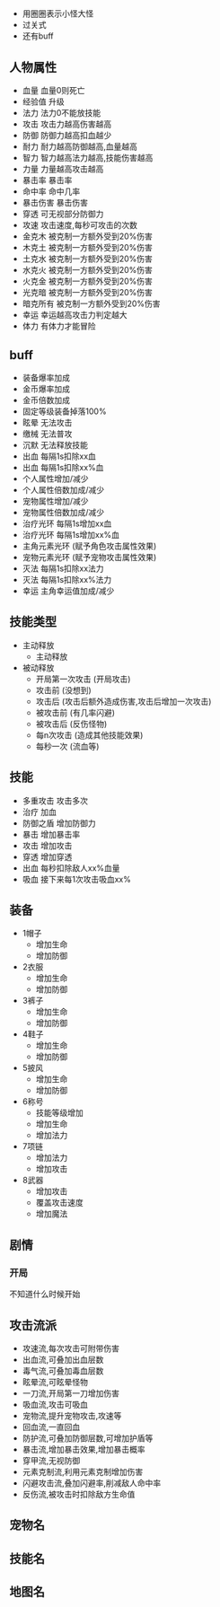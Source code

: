 ## 
- 用圈圈表示小怪大怪
- 过关式
- 还有buff

## 人物属性
- 血量 血量0则死亡
- 经验值 升级
- 法力 法力0不能放技能
- 攻击 攻击力越高伤害越高
- 防御 防御力越高扣血越少
- 耐力 耐力越高防御越高,血量越高
- 智力 智力越高法力越高,技能伤害越高
- 力量 力量越高攻击越高
- 暴击率 暴击率
- 命中率 命中几率
- 暴击伤害 暴击伤害
- 穿透 可无视部分防御力
- 攻速 攻击速度,每秒可攻击的次数
- 金克木 被克制一方额外受到20%伤害
- 木克土 被克制一方额外受到20%伤害
- 土克水 被克制一方额外受到20%伤害
- 水克火 被克制一方额外受到20%伤害
- 火克金 被克制一方额外受到20%伤害
- 光克暗 被克制一方额外受到20%伤害
- 暗克所有 被克制一方额外受到20%伤害
- 幸运 幸运越高攻击力判定越大
- 体力 有体力才能冒险

## buff
- 装备爆率加成
- 金币爆率加成
- 金币倍数加成
- 固定等级装备掉落100%
- 眩晕 无法攻击
- 缴械 无法普攻
- 沉默 无法释放技能
- 出血 每隔1s扣除xx血
- 出血 每隔1s扣除xx%血
- 个人属性增加/减少
- 个人属性倍数加成/减少
- 宠物属性增加/减少
- 宠物属性倍数加成/减少
- 治疗光环 每隔1s增加xx血
- 治疗光环 每隔1s增加xx%血
- 主角元素光环 (赋予角色攻击属性效果)
- 宠物元素光环 (赋予宠物攻击属性效果)
- 灭法 每隔1s扣除xx法力
- 灭法 每隔1s扣除xx%法力
- 幸运 主角幸运值加成/减少

## 技能类型
- 主动释放
    - 主动释放
- 被动释放
    - 开局第一次攻击 (开局攻击)
    - 攻击前 (没想到)
    - 攻击后 (攻击后额外造成伤害,攻击后增加一次攻击)
    - 被攻击前 (有几率闪避)
    - 被攻击后 (反伤怪物)
    - 每n次攻击 (造成其他技能效果)
    - 每秒一次 (流血等)

## 技能
- 多重攻击 攻击多次
- 治疗 加血
- 防御之盾 增加防御力
- 暴击 增加暴击率
- 攻击 增加攻击
- 穿透 增加穿透
- 出血 每秒扣除敌人xx%血量
- 吸血 接下来每1次攻击吸血xx%

## 装备
- 1帽子
    - 增加生命
    - 增加防御
- 2衣服
    - 增加生命
    - 增加防御
- 3裤子
    - 增加生命
    - 增加防御
- 4鞋子
    - 增加生命
    - 增加防御
- 5披风
    - 增加生命
    - 增加防御
- 6称号
    - 技能等级增加
    - 增加生命
    - 增加法力
- 7项链
    - 增加法力
    - 增加攻击
- 8武器
    - 增加攻击
    - 覆盖攻击速度
    - 增加魔法


## 剧情
### 开局
不知道什么时候开始


## 攻击流派
- 攻速流,每次攻击可附带伤害
- 出血流,可叠加出血层数
- 毒气流,可叠加毒血层数
- 眩晕流,可眩晕怪物
- 一刀流,开局第一刀增加伤害
- 吸血流,攻击可吸血
- 宠物流,提升宠物攻击,攻速等
- 回血流,一直回血
- 防护流,可叠加防御层数,可增加护盾等
- 暴击流,增加暴击效果,增加暴击概率
- 穿甲流,无视防御
- 元素克制流,利用元素克制增加伤害
- 闪避攻击流,叠加闪避率,削减敌人命中率
- 反伤流,被攻击时扣除敌方生命值


## 宠物名

## 技能名

## 地图名
